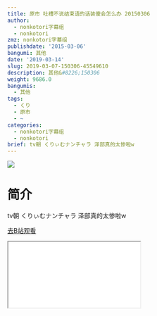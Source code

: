 ```yaml
---
title: 原市 吐槽不说结束语的话装傻会怎么办 20150306
author:
  - nonkotori字幕组
  - nonkotori
zmz: nonkotori字幕组
publishdate: '2015-03-06'
bangumi: 其他
date: '2019-03-14'
slug: 2019-03-07-150306-45549610
description: 其他&#8226;150306
weight: 9686.0
bangumis:
  - 其他
tags:
  - くり
  - 原市
  - ~
categories:
  - nonkotori字幕组
  - nonkotori
brief: tv朝 くりぃむナンチャラ 泽部真的太惨啦w
---
```

![](https://i.imgur.com/3IDDB48.jpg)
# 简介  
tv朝 くりぃむナンチャラ
泽部真的太惨啦w  

[去B站观看](https://www.bilibili.com/video/av45549610/)
<div class ="resp-container"><iframe class="testiframe" src="//player.bilibili.com/player.html?aid=45549610"", scrolling="no", allowfullscreen="true" > </iframe></div> 
